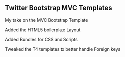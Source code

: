 ## Twitter Bootstrap MVC Templates

My take on the MVC Bootstrap Template

Added the HTML5 boilerplate Layout

Added Bundles for CSS and Scripts

Tweaked the T4 templates to better handle Foreign keys 